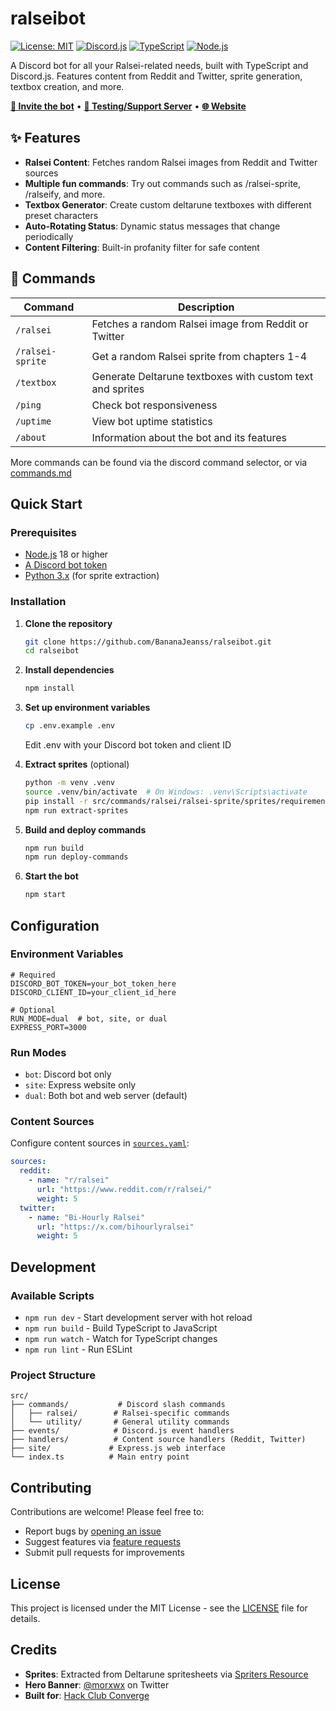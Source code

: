 # ralseibot

[![License: MIT](https://img.shields.io/badge/License-MIT-yellow.svg)](LICENSE)
[![Discord.js](https://img.shields.io/badge/discord.js-v14-blue.svg)](https://discord.js.org/)
[![TypeScript](https://img.shields.io/badge/TypeScript-5.8-blue.svg)](https://www.typescriptlang.org/)
[![Node.js](https://img.shields.io/badge/Node.js-18%2B-green.svg)](https://nodejs.org/)

A Discord bot for all your Ralsei-related needs, built with TypeScript and Discord.js. Features content from Reddit and Twitter, sprite generation, textbox creation, and more.

[**🔗 Invite the bot**](https://discord.com/oauth2/authorize?client_id=1388252423197561013) • [**💬 Testing/Support Server**](https://discord.gg/mNaHqRPtKq) • [**🌐 Website**](https://ralseibot.bnajns.hackclub.app)

## ✨ Features

- **Ralsei Content**: Fetches random Ralsei images from Reddit and Twitter sources
- **Multiple fun commands**: Try out commands such as /ralsei-sprite, /ralseify, and more.
- **Textbox Generator**: Create custom deltarune textboxes with different preset characters
- **Auto-Rotating Status**: Dynamic status messages that change periodically
- **Content Filtering**: Built-in profanity filter for safe content

## 🤖 Commands

| Command | Description |
|---------|-------------|
| `/ralsei` | Fetches a random Ralsei image from Reddit or Twitter |
| `/ralsei-sprite` | Get a random Ralsei sprite from chapters 1-4 |
| `/textbox` | Generate Deltarune textboxes with custom text and sprites |
| `/ping` | Check bot responsiveness |
| `/uptime` | View bot uptime statistics |
| `/about` | Information about the bot and its features |

More commands can be found via the discord command selector, or via [commands.md](commands.md)

## Quick Start

### Prerequisites

- [Node.js](https://nodejs.org/) 18 or higher
- [A Discord bot token](https://discord.com/developers/applications)
- [Python 3.x](https://python.org/) (for sprite extraction)

### Installation

1. **Clone the repository**
   ```bash
   git clone https://github.com/BananaJeanss/ralseibot.git
   cd ralseibot
   ```

2. **Install dependencies**
   ```bash
   npm install
   ```

3. **Set up environment variables**
   ```bash
   cp .env.example .env
   ```
   Edit .env with your Discord bot token and client ID

4. **Extract sprites** (optional)
   ```bash
   python -m venv .venv
   source .venv/bin/activate  # On Windows: .venv\Scripts\activate
   pip install -r src/commands/ralsei/ralsei-sprite/sprites/requirements.txt
   npm run extract-sprites
   ```

5. **Build and deploy commands**
   ```bash
   npm run build
   npm run deploy-commands
   ```

6. **Start the bot**
   ```bash
   npm start
   ```

## Configuration

### Environment Variables

```env
# Required
DISCORD_BOT_TOKEN=your_bot_token_here
DISCORD_CLIENT_ID=your_client_id_here

# Optional
RUN_MODE=dual  # bot, site, or dual
EXPRESS_PORT=3000
```

### Run Modes

- `bot`: Discord bot only
- `site`: Express website only  
- `dual`: Both bot and web server (default)

### Content Sources

Configure content sources in [`sources.yaml`](sources.yaml):

```yaml
sources:
  reddit:
    - name: "r/ralsei"
      url: "https://www.reddit.com/r/ralsei/"
      weight: 5
  twitter:
    - name: "Bi-Hourly Ralsei"
      url: "https://x.com/bihourlyralsei"
      weight: 5
```

## Development

### Available Scripts

- `npm run dev` - Start development server with hot reload
- `npm run build` - Build TypeScript to JavaScript
- `npm run watch` - Watch for TypeScript changes
- `npm run lint` - Run ESLint

### Project Structure

```
src/
├── commands/           # Discord slash commands
│   ├── ralsei/        # Ralsei-specific commands
│   └── utility/       # General utility commands
├── events/            # Discord.js event handlers
├── handlers/          # Content source handlers (Reddit, Twitter)
├── site/             # Express.js web interface
└── index.ts          # Main entry point
```

## Contributing

Contributions are welcome! Please feel free to:

- Report bugs by [opening an issue](https://github.com/BananaJeanss/ralseibot/issues)
- Suggest features via [feature requests](https://github.com/BananaJeanss/ralseibot/issues)
- Submit pull requests for improvements

## License

This project is licensed under the MIT License - see the [LICENSE](LICENSE) file for details.

## Credits

- **Sprites**: Extracted from Deltarune spritesheets via [Spriters Resource](https://www.spriters-resource.com/)
- **Hero Banner**: [@morxwx](https://x.com/morxwx) on Twitter
- **Built for**: [Hack Club Converge](https://converge.hackclub.com/)